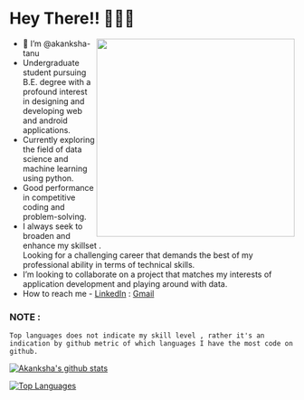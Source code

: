 

# Hey There!! 🙋🏻‍♀️
<div>
<img align = "right"  width = "350"  src="https://miro.medium.com/max/875/0*K2WLMTExLyida7OR.gif" >
<p align="left"> 
<ul>
  <li>👋 I’m @akanksha-tanu</li>
  <li>Undergraduate student pursuing B.E. degree with a profound interest in designing and developing web and android applications. </li>
  <li>Currently exploring the field of data science and machine learning using python.</li>
  <li>Good performance in competitive coding and problem-solving.</li>
  <li>I always seek to broaden and enhance my skillset . </br>
Looking for a challenging career that demands the best of my professional ability in terms of technical skills.</li>
  <li>I’m looking to collaborate on a project that matches my interests of application development and playing around with data.</li>
   <li> How to reach me - <a href="https://www.linkedin.com/in/akanksha-tanu-6241301b1/">LinkedIn</a> : <a href="akankshatanu.at@gmail.com">Gmail</a></li>
</ul>
</p>

</div>

<!---
# Languages and tools
👸 Languages and Tools:<p align="center"></p>
      <p align="center">
        <code><a href="https://www.python.org/" target="_blank"><img height="45" src="https://www.vectorlogo.zone/logos/python/python-ar21.svg"></a></code> 
         <code><a href="https://git-scm.com/" target="_blank"><img height="45" src="https://seeklogo.com/images/C/c-logo-672525892C-seeklogo.com.png"></a></code>
         <code><img width="4%" src="https://upload.wikimedia.org/wikipedia/commons/1/18/ISO_C%2B%2B_Logo.svg"></code>
         <code><a href="https://www.tensorflow.org/" target="_blank"><img height="45" src="https://www.vectorlogo.zone/logos/tensorflow/tensorflow-ar21.svg"></a></code> 
        <code><a href="https://jupyter.org/" target="_blank"><img height="45" src="https://www.vectorlogo.zone/logos/jupyter/jupyter-ar21.svg"></a></code>
        <code><a href="https://numpy.org/" target="_blank"><img height="45" src="https://www.vectorlogo.zone/logos/numpy/numpy-ar21.svg"></a></code>
        <code><a href="https://pandas.pydata.org/" target="_blank"><img height="45" src="https://upload.wikimedia.org/wikipedia/commons/e/ed/Pandas_logo.svg"></a></code>
        <code><a href="https://matplotlib.org/" target="_blank"><img height="45" src="https://upload.wikimedia.org/wikipedia/commons/8/84/Matplotlib_icon.svg"></a></code>       
        <code><a href="https://docs.github.com/en" target="_blank"><img height="45" src="https://www.vectorlogo.zone/logos/git-scm/git-scm-ar21.svg"></a></code>
        <code><a href="https://docs.github.com/en" target="_blank"><img height="45" src="https://www.vectorlogo.zone/logos/github/github-ar21.svg"></a></code>
        <img src="https://cdn1.vectorstock.com/i/1000x1000/77/30/sql-database-icon-logo-design-ui-or-ux-app-vector-17507730.jpg" width="50"/>        
      </p>
    </p>
  --->
  
### NOTE :
```
Top languages does not indicate my skill level , rather it's an indication by github metric of which languages I have the most code on github.
```
[![Akanksha's github stats](https://github-readme-stats.vercel.app/api?username=akanksha-tanu)](https://github.com/akanksha-tanu/github-readme-stats)  

[![Top Languages](https://github-readme-stats.vercel.app/api/top-langs/?username=akanksha-tanu)](https://github.com/akanksha-tanu/github-readme-stats) 



<!---
akanksha-tanu/akanksha-tanu is a ✨ special ✨ repository because its `README.md` (this file) appears on your GitHub profile.
You can click the Preview link to take a look at your changes.
--->
